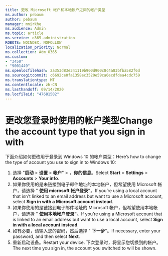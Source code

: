 ```yaml
---
title: 更改 Microsoft 帐户和本地帐户之间的帐户类型
ms.author: pebaum
author: pebaum
manager: mnirkhe
ms.audience: Admin
ms.topic: article
ms.service: o365-administration
ROBOTS: NOINDEX, NOFOLLOW
localization_priority: Normal
ms.collection: Adm_O365
ms.custom:
- "3450"
- "9001449"
ms.openlocfilehash: 2a353d83e341119b900d900c8c4a83bfba582f6d
ms.sourcegitcommit: c6692ce0fa1358ec3529e59ca0ecdfdea4cdc759
ms.translationtype: MT
ms.contentlocale: zh-CN
ms.lasthandoff: 09/14/2020
ms.locfileid: "47681502"
---
```

# <a name="change-the-account-type-that-you-sign-in-with"></a><span data-ttu-id="57fd8-102">更改您登录时使用的帐户类型</span><span class="sxs-lookup"><span data-stu-id="57fd8-102">Change the account type that you sign in with</span></span>

<span data-ttu-id="57fd8-103">下面介绍如何更改用于登录到 Windows 10 的帐户类型：</span><span class="sxs-lookup"><span data-stu-id="57fd8-103">Here’s how to change the type of account you use to sign in to Windows 10:</span></span>

1. <span data-ttu-id="57fd8-104">选择 "**启动**  >  **设置**  >  **帐户**"  >  ，**你的信息**。</span><span class="sxs-lookup"><span data-stu-id="57fd8-104">Select **Start** > **Settings** > **Accounts** > **Your info**.</span></span>
2. <span data-ttu-id="57fd8-105">如果你使用的是未链接到电子邮件地址的本地帐户，但希望使用 Microsoft 帐户，请选择 " **使用 microsoft 帐户登录"**。</span><span class="sxs-lookup"><span data-stu-id="57fd8-105">If you’re using a local account that isn't linked to an email address but want to use a Microsoft account, select **Sign in with a Microsoft account instead**.</span></span>
3. <span data-ttu-id="57fd8-106">如果你使用的是链接到电子邮件地址的 Microsoft 帐户，但希望使用本地帐户，请选择 " **使用本地帐户登录"**。</span><span class="sxs-lookup"><span data-stu-id="57fd8-106">If you’re using a Microsoft account that is linked to an email address but want to use a local account, select **Sign in with a local account instead**.</span></span>
4. <span data-ttu-id="57fd8-107">如有必要，请输入您的密码，然后选择 " **下一步**"。</span><span class="sxs-lookup"><span data-stu-id="57fd8-107">If necessary, enter your password, and then select **Next**.</span></span>
5. <span data-ttu-id="57fd8-108">重新启动设备。</span><span class="sxs-lookup"><span data-stu-id="57fd8-108">Restart your device.</span></span> <span data-ttu-id="57fd8-109">下次登录时，将显示您切换到的帐户。</span><span class="sxs-lookup"><span data-stu-id="57fd8-109">The next time you sign in, the account you switched to will be shown.</span></span>